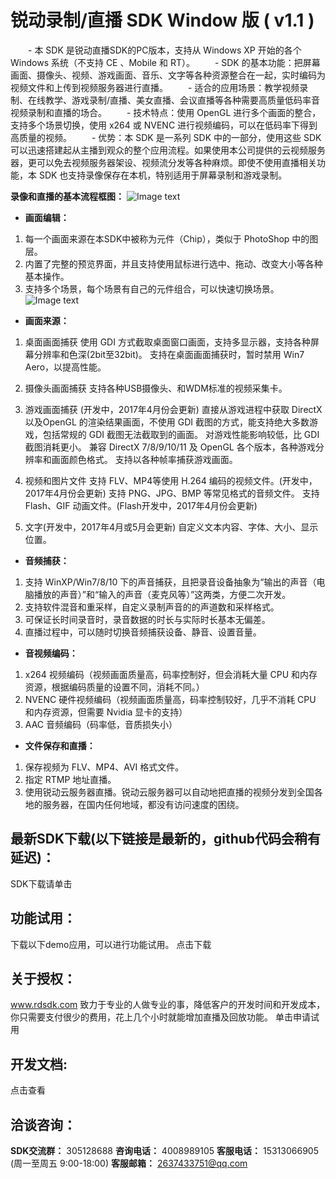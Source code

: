 ﻿# 锐动录制/直播 SDK Window 版 ( v1.1 ) 

　　- 本 SDK 是锐动直播SDK的PC版本，支持从 Windows XP 开始的各个 Windows 系统（不支持 CE 、Mobile 和 RT）。
　　- SDK 的基本功能：把屏幕画面、摄像头、视频、游戏画面、音乐、文字等各种资源整合在一起，实时编码为视频文件和上传到视频服务器进行直播。 
　　- 适合的应用场景：教学视频录制、在线教学、游戏录制/直播、美女直播、会议直播等各种需要高质量低码率音视频录制和直播的场合。
　　- 技术特点：使用 OpenGL 进行多个画面的整合，支持多个场景切换，使用 x264 或 NVENC 进行视频编码，可以在低码率下得到高质量的视频。
　　- 优势：本 SDK 是一系列 SDK 中的一部分，使用这些 SDK 可以迅速搭建起从主播到观众的整个应用流程。如果使用本公司提供的云视频服务器，更可以免去视频服务器架设、视频流分发等各种麻烦。即使不使用直播相关功能，本 SDK 也支持录像保存在本机，特别适用于屏幕录制和游戏录制。 

**录像和直播的基本流程框图：**
![Image text](https://raw.githubusercontent.com/rdsdk/rdLiveSDK-for-Windows/master/website/SdkFrame.png)

- **画面编辑：**

1. 每一个画面来源在本SDK中被称为元件（Chip），类似于 PhotoShop 中的图层。
2. 内置了完整的预览界面，并且支持使用鼠标进行选中、拖动、改变大小等各种基本操作。
3. 支持多个场景，每个场景有自己的元件组合，可以快速切换场景。
![Image text](https://raw.githubusercontent.com/rdsdk/rdLiveSDK-for-Windows/master/website/DemoUI.png)

- **画面来源：**

1. 桌面画面捕获 
使用 GDI 方式截取桌面窗口画面，支持多显示器，支持各种屏幕分辨率和色深(2bit至32bit)。 
支持在桌面画面捕获时，暂时禁用 Win7 Aero，以提高性能。

2. 摄像头画面捕获
支持各种USB摄像头、和WDM标准的视频采集卡。

3. 游戏画面捕获 (开发中，2017年4月份会更新) 
直接从游戏进程中获取 DirectX 以及OpenGL 的渲染结果画面，不使用 GDI 截图的方式，能支持绝大多数游戏，包括常规的 GDI  截图无法截取到的画面。 
对游戏性能影响较低，比 GDI 截图消耗更小。 
兼容 DirectX 7/8/9/10/11 及 OpenGL 各个版本，各种游戏分辨率和画面颜色格式。 
支持以各种帧率捕获游戏画面。 

4. 视频和图片文件
支持 FLV、MP4等使用 H.264 编码的视频文件。(开发中，2017年4月份会更新)
支持 PNG、JPG、BMP 等常见格式的音频文件。
支持 Flash、GIF 动画文件。(Flash开发中，2017年4月份会更新)

5. 文字(开发中，2017年4月或5月会更新)
自定义文本内容、字体、大小、显示位置。

- **音频捕获：** 

1. 支持 WinXP/Win7/8/10 下的声音捕获，且把录音设备抽象为“输出的声音（电脑播放的声音）”和“输入的声音（麦克风等）”这两类，方便二次开发。 
2. 支持软件混音和重采样，自定义录制声音的的声道数和采样格式。 
3. 可保证长时间录音时，录音数据的时长与实际时长基本无偏差。 
4. 直播过程中，可以随时切换音频捕获设备、静音、设置音量。

- **音视频编码：**

1. x264 视频编码（视频画面质量高，码率控制好，但会消耗大量 CPU 和内存资源，根据编码质量的设置不同，消耗不同。）
2. NVENC 硬件视频编码（视频画面质量高，码率控制较好，几乎不消耗 CPU 和内存资源，但需要 Nvidia 显卡的支持）
3. AAC 音频编码（码率低，音质损失小）

- **文件保存和直播：**

1. 保存视频为 FLV、MP4、AVI 格式文件。
2. 指定 RTMP 地址直播。
3. 使用锐动云服务器直播。锐动云服务器可以自动地把直播的视频分发到全国各地的服务器，在国内任何地域，都没有访问速度的困绕。

## 最新SDK下载(以下链接是最新的，github代码会稍有延迟)：
SDK下载请单击

## 功能试用：
下载以下demo应用，可以进行功能试用。
点击下载

## 关于授权：
www.rdsdk.com 致力于专业的人做专业的事，降低客户的开发时间和开发成本，你只需要支付很少的费用，花上几个小时就能增加直播及回放功能。
单击申请试用

## 开发文档:
点击查看

## 洽谈咨询：
**SDK交流群：** 305128688
**咨询电话：** 4008989105
**客服电话：** 15313066905 (周一至周五 9:00-18:00)
**客服邮箱：** 2637433751@qq.com